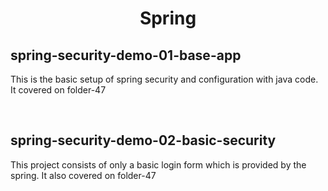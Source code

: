 <h1 align='center'>Spring</h1>

<h2>spring-security-demo-01-base-app</h2>
<p>This is the basic setup of spring security and configuration with java code. It covered on folder-47</p>  

<br>

<h2>spring-security-demo-02-basic-security</h2>
<p>This project consists of only a basic login form which is provided by the spring. It also covered on folder-47</p>

